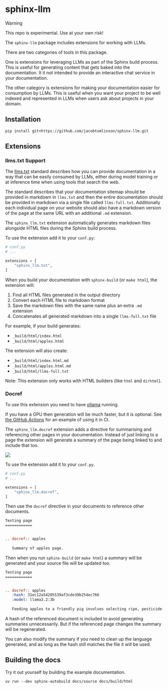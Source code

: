 # sphinx-llm

> [!WARNING]  
> This repo is experimental. Use at your own risk!

The `sphinx-llm` package includes extensions for working with LLMs.

There are two categories of tools in this package. 

One is extensions for leveraging LLMs as part of the Sphinx build process. 
This is useful for generating content that gets baked into the documentation. It it not intended to provide an interactive chat service in your documentation.

The other category is extensions for making your documentation easier for consumption by LLMs. This is useful when you want your project to be well indexed and represented in LLMs when users ask about projects in your domain.

## Installation

```console
pip install git+https://github.com/jacobtomlinson/sphinx-llm.git
```

## Extensions

### llms.txt Support

The [llms.txt](https://llmstxt.org/) standard describes how you can provide documentation in a way that can be easily consumed by LLMs, either during model training or at inference time when using tools that search the web.

The standard describes that your documentation sitemap should be provided in markdown in `llms.txt` and then the entire documentation should be provided in markdown via a single file called `llms-full.txt`. Additionally each individual page on your website should also have a markdown version of the page at the same URL with an additional `.md` extension.

The `sphinx_llm.txt` extension automatically generates markdown files alongside HTML files during the Sphinx build process.

To use the extension add it to your `conf.py`:

```python
# conf.py
# ...

extensions = [
    "sphinx_llm.txt",
]
```

When you build your documentation with `sphinx-build` (or `make html`), the extension will:

1. Find all HTML files generated in the output directory
2. Convert each HTML file to markdown format
3. Save the markdown files with the same name plus an extra `.md` extension
4. Concatenates all generated markdown into a single `llms-full.txt` file

For example, if your build generates:
- `_build/html/index.html`
- `_build/html/apples.html`

The extension will also create:
- `_build/html/index.html.md`
- `_build/html/apples.html.md`
- `_build/html/llms-full.txt`

Note: This extension only works with HTML builders (like `html` and `dirhtml`).

### Docref

To use this extension you need to have [ollama](https://github.com/ollama/ollama) running.

If you have a GPU then generation will be much faster, but it is optional. See [the GitHub Actions](.github/workflows/build-docs.yml) for an example of using it in CI.

The `sphinx_llm.docref` extension adds a directive for summarising and referencing other pages in your documentation.
Instead of just linking to a page the extension will generate a summary of the page being linked to and include that too.

![](docs/source/_static/images/pig-feeding-summary.png)

To use the extension add it to your `conf.py`.

```python
# conf.py
# ...

extensions = [
    "sphinx_llm.docref",
]
```

Then use the `docref` directive in your documents to reference other documents.

```rst
Testing page
============


.. docref:: apples
   
   Summary of apples page.
```

Then when you run `sphinx-build` (or `make html`) a summary will be generated and your source file will be updated too.

```rst
Testing page
============


.. docref:: apples
   :hash: 31ec12a54205539af3cde39b254ec766
   :model: llama3.2:3b
   
   Feeding apples to a friendly pig involves selecting ripe, pesticide-free apples, washing them thoroughly, cutting into manageable pieces, introducing them calmly, monitoring the pig's reaction, and cleaning up afterwards.
```

A hash of the referenced document is included to avoid generating summaries unnecessarily. But if the referenced page changes the summary will be regenerated.

You can also modify the summary if you need to clean up the language generated, and as long as the hash still matches the file it will be used.

## Building the docs

Try it out yourself by building the example documentation.

```console
uv run --dev sphinx-autobuild docs/source docs/build/html
```

